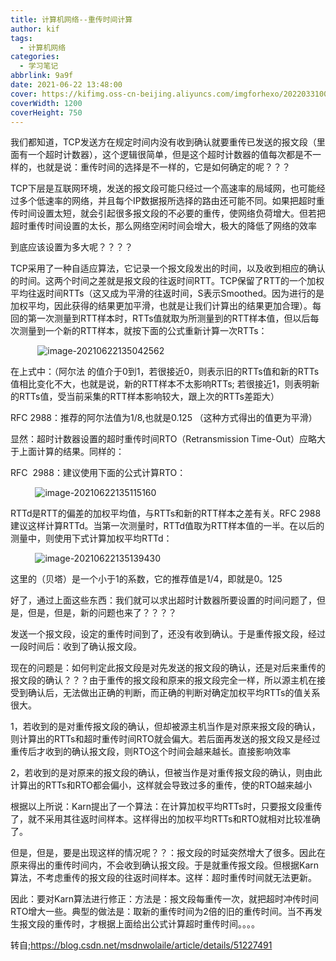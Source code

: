 ```yaml
---
title: 计算机网络--重传时间计算
author: kif
tags:
  - 计算机网络
categories:
  - 学习笔记
abbrlink: 9a9f
date: 2021-06-22 13:48:00
cover: https://kifimg.oss-cn-beijing.aliyuncs.com/imgforhexo/202203310005647.png
coverWidth: 1200
coverHeight: 750
---
```

我们都知道，TCP发送方在规定时间内没有收到确认就要重传已发送的报文段（里面有一个超时计数器），这个逻辑很简单，但是这个超时计数器的值每次都是不一样的，也就是说：重传时间的选择是不一样的，它是如何确定的呢？？？


TCP下层是互联网环境，发送的报文段可能只经过一个高速率的局域网，也可能经过多个低速率的网络，并且每个IP数据报所选择的路由还可能不同。如果把超时重传时间设置太短，就会引起很多报文段的不必要的重传，使网络负荷增大。但若把超时重传时间设置的太长，那么网络空闲时间会增大，极大的降低了网络的效率


到底应该设置为多大呢？？？？


TCP采用了一种自适应算法，它记录一个报文段发出的时间，以及收到相应的确认的时间。这两个时间之差就是报文段的往返时间RTT。TCP保留了RTT的一个加权平均往返时间RTTs（这又成为平滑的往返时间，S表示Smoothed。因为进行的是加权平均，因此获得的结果更加平滑，也就是让我们计算出的结果更加合理）。每回的第一次测量到RTT样本时，RTTs值就取为所测量到的RTT样本值，但以后每次测量到一个新的RTT样本，就按下面的公式重新计算一次RTTs：

           ![image-20210622135042562](https://gitee.com/wkkif/PicGoimg/raw/master/img/20210622135042.png)

在上式中：（阿尔法 的值介于0到1，若很接近0，则表示旧的RTTs值和新的RTTs值相比变化不大，也就是说，新的RTT样本不太影响RTTs; 若很接近1，则表明新的RTTs值，受当前采集的RTT样本影响较大，跟上次的RTTs差距大）

RFC 2988：推荐的阿尔法值为1/8,也就是0.125 （这种方式得出的值更为平滑）


显然：超时计数器设置的超时重传时间RTO（Retransmission Time-Out）应略大于上面计算的结果。同样的：

RFC  2988：建议使用下面的公式计算RTO：

          ![image-20210622135115160](https://gitee.com/wkkif/PicGoimg/raw/master/img/20210622135115.png)

RTTd是RTT的偏差的加权平均值，与RTTs和新的RTT样本之差有关。RFC 2988建议这样计算RTTd。当第一次测量时，RTTd值取为RTT样本值的一半。在以后的测量中，则使用下式计算加权平均RTTd：

          ![image-20210622135139430](https://gitee.com/wkkif/PicGoimg/raw/master/img/20210622135139.png)

这里的（贝塔）是一个小于1的系数，它的推荐值是1/4，即就是0。125





好了，通过上面这些东西：我们就可以求出超时计数器所要设置的时间问题了，但是，但是，但是，新的问题也来了？？？？



发送一个报文段，设定的重传时间到了，还没有收到确认。于是重传报文段，经过一段时间后：收到了确认报文段。

现在的问题是：如何判定此报文段是对先发送的报文段的确认，还是对后来重传的报文段的确认？？？由于重传的报文段和原来的报文段完全一样，所以源主机在接受到确认后，无法做出正确的判断，而正确的判断对确定加权平均RTTs的值关系很大。

1，若收到的是对重传报文段的确认，但却被源主机当作是对原来报文段的确认，则计算出的RTTs和超时重传时间RTO就会偏大。若后面再发送的报文段又是经过重传后才收到的确认报文段，则RTO这个时间会越来越长。直接影响效率

2，若收到的是对原来的报文段的确认，但被当作是对重传报文段的确认，则由此计算出的RTTs和RTO都会偏小，这样就会导致过多的重传，使的RTO越来越小


根据以上所说：Karn提出了一个算法：在计算加权平均RTTs时，只要报文段重传了，就不采用其往返时间样本。这样得出的加权平均RTTs和RTO就相对比较准确了。

但是，但是，要是出现这样的情况呢？？：报文段的时延突然增大了很多。因此在原来得出的重传时间内，不会收到确认报文段。于是就重传报文段。但根据Karn算法，不考虑重传的报文段的往返时间样本。这样：超时重传时间就无法更新。

因此：要对Karn算法进行修正：方法是：报文段每重传一次，就把超时冲传时间RTO增大一些。典型的做法是：取新的重传时间为2倍的旧的重传时间。当不再发生报文段的重传时，才根据上面给出公式计算超时重传时间。。。。



转自;https://blog.csdn.net/msdnwolaile/article/details/51227491